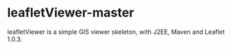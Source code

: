# leafletViewer-master
leafletViewer is a simple GIS viewer skeleton, with J2EE, Maven and Leaflet 1.0.3.

